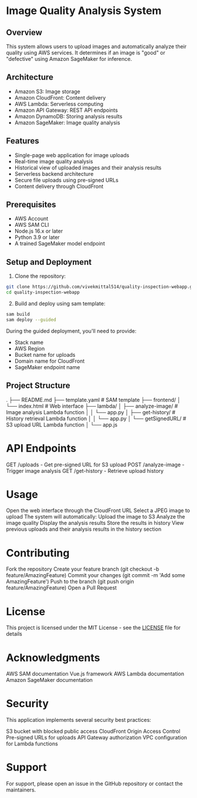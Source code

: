 # Image Quality Analysis System

## Overview
This system allows users to upload images and automatically analyze their quality using AWS services. It determines if an image is "good" or "defective" using Amazon SageMaker for inference.

## Architecture
- Amazon S3: Image storage
- Amazon CloudFront: Content delivery
- AWS Lambda: Serverless computing
- Amazon API Gateway: REST API endpoints
- Amazon DynamoDB: Storing analysis results
- Amazon SageMaker: Image quality analysis

## Features
- Single-page web application for image uploads
- Real-time image quality analysis
- Historical view of uploaded images and their analysis results
- Serverless backend architecture
- Secure file uploads using pre-signed URLs
- Content delivery through CloudFront

## Prerequisites
- AWS Account
- AWS SAM CLI
- Node.js 16.x or later
- Python 3.9 or later
- A trained SageMaker model endpoint

## Setup and Deployment
1. Clone the repository:
```bash
git clone https://github.com/vivekmittal514/quality-inspection-webapp.git
cd quality-inspection-webapp
```
2. Build and deploy using sam template:
```bash
sam build
sam deploy --guided
```
During the guided deployment, you'll need to provide:
* Stack name
* AWS Region
* Bucket name for uploads
* Domain name for CloudFront
* SageMaker endpoint name

## Project Structure
.
├── README.md
├── template.yaml             # SAM template
├── frontend/
│   └── index.html           # Web interface
├── lambda/
│   ├── analyze-image/       # Image analysis Lambda function
│   │   └── app.py
│   ├── get-history/         # History retrieval Lambda function
│   │   └── app.py
│   └── getSignedURL/        # S3 upload URL Lambda function
│       └── app.js

# API Endpoints
GET /uploads - Get pre-signed URL for S3 upload
POST /analyze-image - Trigger image analysis
GET /get-history - Retrieve upload history
# Usage
Open the web interface through the CloudFront URL
Select a JPEG image to upload
The system will automatically:
Upload the image to S3
Analyze the image quality
Display the analysis results
Store the results in history
View previous uploads and their analysis results in the history section
# Contributing
Fork the repository
Create your feature branch (git checkout -b feature/AmazingFeature)
Commit your changes (git commit -m 'Add some AmazingFeature')
Push to the branch (git push origin feature/AmazingFeature)
Open a Pull Request

# License
This project is licensed under the MIT License - see the [LICENSE](https://console.harmony.a2z.com/LICENSE) file for details

# Acknowledgments
AWS SAM documentation
Vue.js framework
AWS Lambda documentation
Amazon SageMaker documentation

# Security
This application implements several security best practices:

S3 bucket with blocked public access
CloudFront Origin Access Control
Pre-signed URLs for uploads
API Gateway authorization
VPC configuration for Lambda functions

# Support
For support, please open an issue in the GitHub repository or contact the maintainers.


